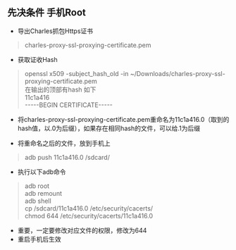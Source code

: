 
## 先决条件 手机Root

* 导出Charles抓包Https证书
> charles-proxy-ssl-proxying-certificate.pem

* 获取证收Hash
> openssl x509 -subject_hash_old -in ~/Downloads/charles-proxy-ssl-proxying-certificate.pem<br>
> 在输出的顶部有hash 如下<br>
> 11c1a416<br>
> -----BEGIN CERTIFICATE-----

* 将charles-proxy-ssl-proxying-certificate.pem重命名为11c1a416.0（取到的hash值，以.0为后缀），如果存在相同hash的文件，可以给.1为后缀

* 将重命名之后的文件，放到手机上
> adb push 11c1a416.0 /sdcard/

* 执行以下adb命令
> adb root<br>
> adb remount<br>
> adb shell<br>
> cp /sdcard/11c1a416.0 /etc/security/cacerts/<br>
> chmod 644 /etc/security/cacerts/11c1a416.0<br>

* 重要，一定要修改对应文件的权限，修改为644
* 重启手机后生效
